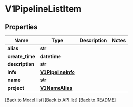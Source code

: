 # V1PipelineListItem

## Properties
Name | Type | Description | Notes
------------ | ------------- | ------------- | -------------
**alias** | **str** |  | 
**create_time** | **datetime** |  | 
**description** | **str** |  | 
**info** | [**V1PipelineInfo**](V1PipelineInfo.md) |  | 
**name** | **str** |  | 
**project** | [**V1NameAlias**](V1NameAlias.md) |  | 

[[Back to Model list]](../README.md#documentation-for-models) [[Back to API list]](../README.md#documentation-for-api-endpoints) [[Back to README]](../README.md)

